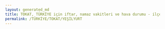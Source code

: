 ```yaml
---
layout: generated_md
title: TOKAT, TÜRKİYE için iftar, namaz vakitleri ve hava durumu - ilçe/eyalet seç
permalink: /TÜRKİYE/TOKAT/YEŞİLYURT
---
```


<script type="text/javascript">
  var country = TÜRKİYE;
  var city = TOKAT;
  var state = YEŞİLYURT;
  var lat = 72;
  var lon = 21;
</script>
